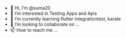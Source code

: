- 👋 Hi, I’m @suma20
- 👀 I’m interested in Testing Apps and Apis
- 🌱 I’m currently learning flutter integrationtest, karate
- 💞️ I’m looking to collaborate on ...
- 📫 How to reach me ...

<!---
suma20/suma20 is a ✨ special ✨ repository because its `README.md` (this file) appears on your GitHub profile.
You can click the Preview link to take a look at your changes.
--->
